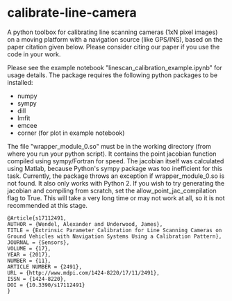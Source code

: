 # calibrate-line-camera
A python toolbox for calibrating line scanning cameras (1xN pixel images) on a moving platform with a navigation source (like GPS/INS), based on the paper citation given below. Please consider citing our paper if you use the code in your work.

Please see the example notebook "linescan_calibration_example.ipynb" for usage details. The package requires the following python packages to be installed:

- numpy
- sympy
- dill
- lmfit
- emcee
- corner (for plot in example notebook)

The file "wrapper_module_0.so" must be in the working directory (from where you run your python script). It contains the point jacobian function compiled using sympy/Fortran for speed. The jacobian itself was calculated using Matlab, because Python's sympy package was too inefficient for this task. Currently, the package throws an exception if wrapper_module_0.so is not found. It also only works with Python 2. If you wish to try generating the jacobian and compiling from scratch, set the allow_point_jac_compilation flag to True. This will take a very long time or may not work at all, so it is not recommended at this stage.

```
@Article{s17112491,
AUTHOR = {Wendel, Alexander and Underwood, James},
TITLE = {Extrinsic Parameter Calibration for Line Scanning Cameras on Ground Vehicles with Navigation Systems Using a Calibration Pattern},
JOURNAL = {Sensors},
VOLUME = {17},
YEAR = {2017},
NUMBER = {11},
ARTICLE NUMBER = {2491},
URL = {http://www.mdpi.com/1424-8220/17/11/2491},
ISSN = {1424-8220},
DOI = {10.3390/s17112491}
}
```
